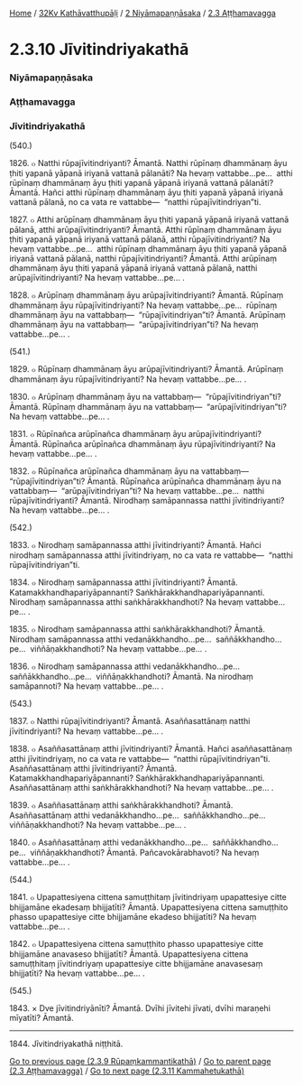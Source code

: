 
[Home](/) / [32Kv Kathāvatthupāḷi](/tipitaka/32Kv.md) / [2 Niyāmapaṇṇāsaka](/tipitaka/32Kv/2.md) / [2.3 Aṭṭhamavagga](/tipitaka/32Kv/2/2.3.md)

# 2.3.10 Jīvitindriyakathā

### Niyāmapaṇṇāsaka

### Aṭṭhamavagga

### Jīvitindriyakathā

(540.)

1826\. ๐ Natthi rūpajīvitindriyanti? Āmantā. Natthi rūpīnaṃ dhammānaṃ āyu ṭhiti yapanā yāpanā iriyanā vattanā pālanāti? Na hevaṃ vattabbe…pe…  atthi rūpīnaṃ dhammānaṃ āyu ṭhiti yapanā yāpanā iriyanā vattanā pālanāti? Āmantā. Hañci atthi rūpīnaṃ dhammānaṃ āyu ṭhiti yapanā yāpanā iriyanā vattanā pālanā, no ca vata re vattabbe—  “natthi rūpajīvitindriyan”ti.

1827\. ๐ Atthi arūpīnaṃ dhammānaṃ āyu ṭhiti yapanā yāpanā iriyanā vattanā pālanā, atthi arūpajīvitindriyanti? Āmantā. Atthi rūpīnaṃ dhammānaṃ āyu ṭhiti yapanā yāpanā iriyanā vattanā pālanā, atthi rūpajīvitindriyanti? Na hevaṃ vattabbe…pe…  atthi rūpīnaṃ dhammānaṃ āyu ṭhiti yapanā yāpanā iriyanā vattanā pālanā, natthi rūpajīvitindriyanti? Āmantā. Atthi arūpīnaṃ dhammānaṃ āyu ṭhiti yapanā yāpanā iriyanā vattanā pālanā, natthi arūpajīvitindriyanti? Na hevaṃ vattabbe…pe… .

1828\. ๐ Arūpīnaṃ dhammānaṃ āyu arūpajīvitindriyanti? Āmantā. Rūpīnaṃ dhammānaṃ āyu rūpajīvitindriyanti? Na hevaṃ vattabbe…pe…  rūpīnaṃ dhammānaṃ āyu na vattabbaṃ—  “rūpajīvitindriyan”ti? Āmantā. Arūpīnaṃ dhammānaṃ āyu na vattabbaṃ—  “arūpajīvitindriyan”ti? Na hevaṃ vattabbe…pe… .

(541.)

1829\. ๐ Rūpīnaṃ dhammānaṃ āyu arūpajīvitindriyanti? Āmantā. Arūpīnaṃ dhammānaṃ āyu rūpajīvitindriyanti? Na hevaṃ vattabbe…pe… .

1830\. ๐ Arūpīnaṃ dhammānaṃ āyu na vattabbaṃ—  “rūpajīvitindriyan”ti? Āmantā. Rūpīnaṃ dhammānaṃ āyu na vattabbaṃ—  “arūpajīvitindriyan”ti? Na hevaṃ vattabbe…pe… .

1831\. ๐ Rūpīnañca arūpīnañca dhammānaṃ āyu arūpajīvitindriyanti? Āmantā. Rūpīnañca arūpīnañca dhammānaṃ āyu rūpajīvitindriyanti? Na hevaṃ vattabbe…pe… .

1832\. ๐ Rūpīnañca arūpīnañca dhammānaṃ āyu na vattabbaṃ—  “rūpajīvitindriyan”ti? Āmantā. Rūpīnañca arūpīnañca dhammānaṃ āyu na vattabbaṃ—  “arūpajīvitindriyan”ti? Na hevaṃ vattabbe…pe…  natthi rūpajīvitindriyanti? Āmantā. Nirodhaṃ samāpannassa natthi jīvitindriyanti? Na hevaṃ vattabbe…pe… .

(542.)

1833\. ๐ Nirodhaṃ samāpannassa atthi jīvitindriyanti? Āmantā. Hañci nirodhaṃ samāpannassa atthi jīvitindriyaṃ, no ca vata re vattabbe—  “natthi rūpajīvitindriyan”ti.

1834\. ๐ Nirodhaṃ samāpannassa atthi jīvitindriyanti? Āmantā. Katamakkhandhapariyāpannanti? Saṅkhārakkhandhapariyāpannanti. Nirodhaṃ samāpannassa atthi saṅkhārakkhandhoti? Na hevaṃ vattabbe…pe… .

1835\. ๐ Nirodhaṃ samāpannassa atthi saṅkhārakkhandhoti? Āmantā. Nirodhaṃ samāpannassa atthi vedanākkhandho…pe…  saññākkhandho…pe…  viññāṇakkhandhoti? Na hevaṃ vattabbe…pe… .

1836\. ๐ Nirodhaṃ samāpannassa atthi vedanākkhandho…pe…  saññākkhandho…pe…  viññāṇakkhandhoti? Āmantā. Na nirodhaṃ samāpannoti? Na hevaṃ vattabbe…pe… .

(543.)

1837\. ๐ Natthi rūpajīvitindriyanti? Āmantā. Asaññasattānaṃ natthi jīvitindriyanti? Na hevaṃ vattabbe…pe… .

1838\. ๐ Asaññasattānaṃ atthi jīvitindriyanti? Āmantā. Hañci asaññasattānaṃ atthi jīvitindriyaṃ, no ca vata re vattabbe—  “natthi rūpajīvitindriyan”ti. Asaññasattānaṃ atthi jīvitindriyanti? Āmantā. Katamakkhandhapariyāpannanti? Saṅkhārakkhandhapariyāpannanti. Asaññasattānaṃ atthi saṅkhārakkhandhoti? Na hevaṃ vattabbe…pe… .

1839\. ๐ Asaññasattānaṃ atthi saṅkhārakkhandhoti? Āmantā. Asaññasattānaṃ atthi vedanākkhandho…pe…  saññākkhandho…pe…  viññāṇakkhandhoti? Na hevaṃ vattabbe…pe… .

1840\. ๐ Asaññasattānaṃ atthi vedanākkhandho…pe…  saññākkhandho…pe…  viññāṇakkhandhoti? Āmantā. Pañcavokārabhavoti? Na hevaṃ vattabbe…pe… .

(544.)

1841\. ๐ Upapattesiyena cittena samuṭṭhitaṃ jīvitindriyaṃ upapattesiye citte bhijjamāne ekadesaṃ bhijjatīti? Āmantā. Upapattesiyena cittena samuṭṭhito phasso upapattesiye citte bhijjamāne ekadeso bhijjatīti? Na hevaṃ vattabbe…pe… .

1842\. ๐ Upapattesiyena cittena samuṭṭhito phasso upapattesiye citte bhijjamāne anavaseso bhijjatīti? Āmantā. Upapattesiyena cittena samuṭṭhitaṃ jīvitindriyaṃ upapattesiye citte bhijjamāne anavasesaṃ bhijjatīti? Na hevaṃ vattabbe…pe… .

(545.)

1843\. × Dve jīvitindriyānīti? Āmantā. Dvīhi jīvitehi jīvati, dvīhi maraṇehi mīyatīti? Āmantā.

---

1844\. Jīvitindriyakathā niṭṭhitā.



[Go to previous page (2.3.9 Rūpaṃkammantikathā)](/tipitaka/32Kv/2/2.3/2.3.9.md) / [Go to parent page (2.3 Aṭṭhamavagga)](/tipitaka/32Kv/2/2.3.md) / [Go to next page (2.3.11 Kammahetukathā)](/tipitaka/32Kv/2/2.3/2.3.11.md)


